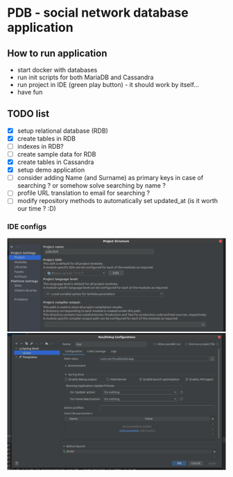 # PDB - social network database application

## How to run application
- start docker with databases
- run init scripts for both MariaDB and Cassandra
- run project in IDE (green play button) - it should work by itself...
- have fun

## TODO list
- [x] setup relational database (RDB)
- [x] create tables in RDB
- [ ] indexes in RDB?
- [ ] create sample data for RDB
- [x] create tables in Cassandra
- [x] setup demo application
- [ ] consider adding Name (and Surname) as primary keys in case of searching ? or somehow solve searching by name ?
- [ ] profile URL translation to email for searching ?
- [ ] modify repository methods to automatically set updated_at (is it worth our time ? :D)

### IDE configs

![project structure](https://github.com/TomasLapsansky/PDB/blob/main/img/project_structure.png)
![run configuration](https://github.com/TomasLapsansky/PDB/blob/main/img/run_config.png)
